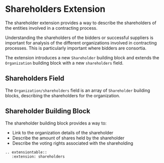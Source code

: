 # Shareholders Extension

The shareholder extension provides a way to describe the shareholders of the entities involved in a contracting process.

Understanding the shareholders of the bidders or successful suppliers is important for analysis of the different organizations involved in contracting processes. This is particularly important where bidders are consortia.

The extension introduces a new ```Shareholder``` building block and extends the ```Organization``` building block with a new ```shareholders``` field.

## Shareholders Field

The ```Organization/shareholders``` field is an array of ```Shareholder``` building blocks, describing the shareholders for the organization.

## Shareholder Building Block

The shareholder building block provides a way to:

* Link to the organization details of the shareholder
* Describe the amount of shares held by the shareholder
* Describe the voting rights associated with the shareholding

```eval_rst
.. extensiontable::
   :extension: shareholders
```


